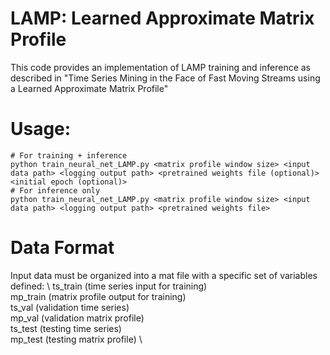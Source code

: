 # LAMP: Learned Approximate Matrix Profile

This code provides an implementation of LAMP training and inference as described in "Time Series Mining in the Face of Fast Moving Streams using a Learned Approximate Matrix Profile"

# Usage:
~~~~
# For training + inference
python train_neural_net_LAMP.py <matrix profile window size> <input data path> <logging output path> <pretrained weights file (optional)> <initial epoch (optional)>
# For inference only
python train_neural_net_LAMP.py <matrix profile window size> <input data path> <logging output path> <pretrained weights file>
~~~~

# Data Format
Input data must be organized into a mat file with a specific set of variables defined: \ 
ts_train (time series input for training) \
mp_train (matrix profile output for training) \
ts_val (validation time series) \
mp_val (validation matrix profile) \
ts_test (testing time series) \
mp_test (testing matrix profile) \
